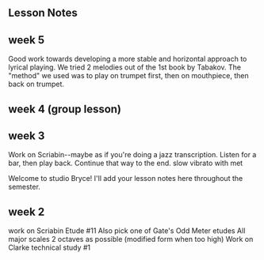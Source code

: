 ## Lesson Notes

## week 5
Good work towards developing a more stable and horizontal approach to lyrical playing. We tried 2 melodies out of the 1st book by Tabakov. The "method" we used was to play on trumpet first, then on mouthpiece, then back on trumpet. 


## week 4 (group lesson)

## week 3

Work on Scriabin--maybe as if you're doing a jazz transcription. Listen for a bar, then play back. Continue that way to the end. 
slow vibrato with met

Welcome to studio Bryce! I'll add your lesson notes here throughout the semester.

## week 2

work on Scriabin Etude #11 
Also pick one of Gate's Odd Meter etudes
All major scales 2 octaves as possible (modified form when too high)
Work on Clarke technical study #1
